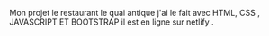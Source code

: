 Mon projet le restaurant le quai antique j'ai le fait avec HTML, CSS , JAVASCRIPT ET BOOTSTRAP il est en ligne sur netlify .
